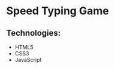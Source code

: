 <h1>Speed Typing Game</h1>

<h2>Technologies:</h2>
<ul>
  <li>HTML5</li>
  <li>CSS3</li>
  <li>JavaScript</li>
</ul>
